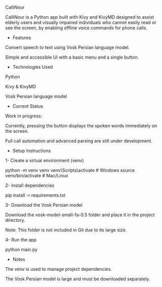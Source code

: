 CalliNour



CalliNour is a Python app built with Kivy and KivyMD designed to assist elderly users and visually 
impaired individuals who cannot easily read or see the screen, by enabling offline voice commands for phone calls.


* Features

Convert speech to text using Vosk Persian language model.

Simple and accessible UI with a basic menu and a single button.


* Technologies Used

Python

Kivy & KivyMD

Vosk Persian language model


* Current Status

Work in progress:

Currently, pressing the button displays the spoken words immediately on the screen. 

Full call automation and advanced parsing are still under development.


* Setup Instructions

1- Create a virtual environment (venv)

python -m venv venv
venv\Scripts\activate      # Windows
source venv/bin/activate   # Mac/Linux


2- Install dependencies

pip install -r requirements.txt


3- Download the Vosk Persian model

Download the vosk-model-small-fa-0.5 folder and place it in the project directory.

Note: This folder is not included in Git due to its large size.


4- Run the app

python main.py


* Notes

The venv is used to manage project dependencies.

The Vosk Persian model is large and must be downloaded separately.
